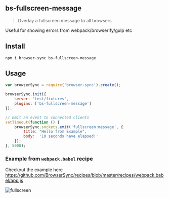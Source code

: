 ## bs-fullscreen-message

> Overlay a fullscreen message to all browsers

Useful for showing errors from webpack/browserify/gulp etc

## Install

```shell
npm i browser-sync bs-fullscreen-message
```

## Usage

```js
var browserSync = require('browser-sync').create();

browserSync.init({
    server: 'test/fixtures',
    plugins: ['bs-fullscreen-message']
});

// Emit an event to connected clients
setTimeout(function () {
    browserSync.sockets.emit('fullscreen:message', {
        title: "Hello from Example",
        body:  '10 seconds have elapsed!'
    });
}, 5000);
```

### Example from `webpack.babel` recipe

Checkout the example here https://github.com/BrowserSync/recipes/blob/master/recipes/webpack.babel/app.js

![fullscreen](http://s2.postimg.org/jsi8hzzbt/Screen_Shot_2015_11_11_at_09_22_46.png)